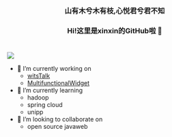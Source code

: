 <h3 align="center">山有木兮木有枝,心悦君兮君不知</h3>
<h3 align="center">Hi!这里是xinxin的GitHub啦 👋</h3>

#
<img src="https://github-readme-stats.vercel.app/api?username=Xin-Sin&show_icons=true">

- 🔭 I’m currently working on
  - <a target="_blank" href="https://github.com/XinSin-top/witsTalk/">witsTalk</a> 
  - <a target="_blank" href="https://github.com/XinSin-top/MultifunctionalWidget/">MultifunctionalWidget</a> 
- 🌱 I’m currently learning
  - hadoop
  - spring cloud
  - unipp
- 👯 I’m looking to collaborate on
  - open source javaweb
